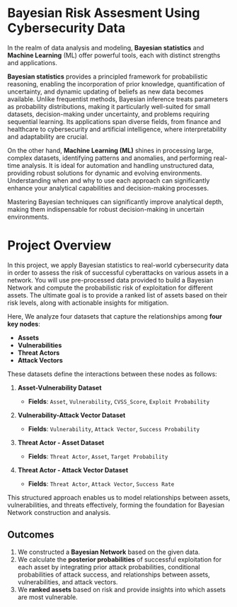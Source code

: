 # Bayesian Risk Assesment Using Cybersecurity Data

In the realm of data analysis and modeling, **Bayesian statistics** and **Machine Learning** (ML) offer powerful tools, each with distinct strengths and applications. 

**Bayesian statistics** provides a principled framework for probabilistic reasoning, enabling the incorporation of prior knowledge, quantification of uncertainty, and dynamic updating of beliefs as new data becomes available. Unlike frequentist methods, Bayesian inference treats parameters as probability distributions, making it particularly well-suited for small datasets, decision-making under uncertainty, and problems requiring sequential learning. Its applications span diverse fields, from finance and healthcare to cybersecurity and artificial intelligence, where interpretability and adaptability are crucial. 

On the other hand, **Machine Learning (ML)** shines in processing large, complex datasets, identifying patterns and anomalies, and performing real-time analysis. It is ideal for automation and handling unstructured data, providing robust solutions for dynamic and evolving environments. Understanding when and why to use each approach can significantly enhance your analytical capabilities and decision-making processes.

Mastering Bayesian techniques can significantly improve analytical depth, making them indispensable for robust decision-making in uncertain environments.

# Project Overview  

In this project, we apply Bayesian statistics to real-world cybersecurity data in order to assess the risk of successful cyberattacks on various assets in a network. You will use pre-processed data provided to build a Bayesian Network and compute the probabilistic risk of exploitation for different assets. The ultimate goal is to provide a ranked list of assets based on their risk levels, along with actionable insights for mitigation.

Here, We analyze four datasets that capture the relationships among **four key nodes**:  

- **Assets**  
- **Vulnerabilities**  
- **Threat Actors**  
- **Attack Vectors**  

These datasets define the interactions between these nodes as follows:  

1. **Asset-Vulnerability Dataset**  
   - **Fields**: `Asset`, `Vulnerability`, `CVSS_Score`, `Exploit Probability`  

2. **Vulnerability-Attack Vector Dataset**  
   - **Fields**: `Vulnerability`, `Attack Vector`, `Success Probability`  

3. **Threat Actor - Asset Dataset**  
   - **Fields**: `Threat Actor`, `Asset`, `Target Probability`  

4. **Threat Actor - Attack Vector Dataset**  
   - **Fields**: `Threat Actor`, `Attack Vector`, `Success Rate`  

This structured approach enables us to model relationships between assets, vulnerabilities, and threats effectively, forming the foundation for Bayesian Network construction and analysis.  

## Outcomes 

1. We constructed a **Bayesian Network** based on the given data.
2. We calculate the **posterior probabilities** of successful exploitation for each asset by integrating prior attack probabilities, conditional probabilities of attack success, and relationships between assets, vulnerabilities, and attack vectors.
3. We **ranked assets** based on risk and provide insights into which assets are most vulnerable.
